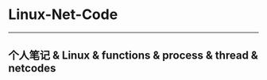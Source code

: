 # Linux-Net-Code
***
## 个人笔记 &amp; Linux &amp; functions &amp; process &amp; thread &amp; netcodes


